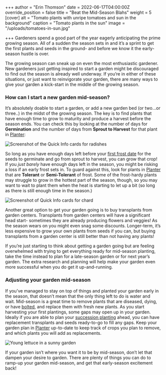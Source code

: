 +++
author = "Erin Thomson"
date = 2022-06-17T04:00:00Z
override_position = false
title = "Beat the Mid-Season Blahs"
weight = 5
[cover]
alt = "Tomato plants with unripe tomatoes and sun in the background"
caption = "Tomato plants in the sun"
image = "/uploads/tomatoes-in-sun.jpg"

+++
Gardeners spend a good part of the year eagerly anticipating the prime growing season. All of a sudden the season sets in and it’s a sprint to get the first plants and seeds in the ground- and before we know it the early-season hustle is over.

The growing season can sneak up on even the most enthusiastic gardener. New gardeners just getting inspired to start a garden might be discouraged to find out the season is already well underway. If you’re in either of these situations, or just want to reinvigorate your garden, there are many ways to give your garden a kick-start in the middle of the growing season.

### How can I start a new garden mid-season?

It’s absolutely doable to start a garden, or add a new garden bed (or two…or three..) in the midst of the growing season. The key is to find plants that have enough time to grow to maturity and produce a harvest before the season ends. You can check this by looking at the number of days for **Germination** and the number of days from **Sprout to Harvest** for that plant in [Planter](https://planter.garden/):

![Screenshot of the Quick Info cards for radishes](/uploads/radishes-screenshot.jpg)

So long as you have enough days left before your [first frost date](https://blog.planter.garden/posts/know-where-you-grow-hardiness-zones-and-frost-dates/) for the seeds to germinate and go from sprout to harvest, you can grow that crop! If you _just barely_ have enough days left in the season, you might be risking a loss if an early frost sets in. To guard against this, look for plants in [Planter](https://planter.garden/) that are **Tolerant** or **Semi-Tolerant** of frost. Some of the frost-hardy plants may struggle to grow in the hottest part of the season, though, so you may want to wait to plant them when the heat is starting to let up a bit (so long as there is still enough time in the season.)

![Screenshot of Quick Info cards for chard](/uploads/chard-screenshot.jpg)

Another great option to get your garden going is to buy transplants from garden centers. Transplants from garden centers will have a significant head start- sometimes they are already producing flowers and veggies! As the season wears on you might even snag some discounts. Longer-term, it’s less expensive to grow your own plants from seeds if you can, but buying transplants from a garden center is still better than not having any plants!

If you’re just starting to think about getting a garden going but are feeling overwhelmed with trying to get everything ready for mid-season planting, take the time instead to plan for a late-season garden or for next year’s garden. The extra research and planning will help make your garden even more successful when you do get it up-and-running.

### Adjusting your garden mid-season

If you’ve managed to stay on top of things and planted your garden early in the season, that doesn’t mean that the only thing left to do is water and wait. Mid-season is a great time to remove plants that are diseased, dying, or have [bolted](https://blog.planter.garden/posts/plant-bolting-a-seedy-situation/), and replace them with fresh new plants. As you start harvesting your first plantings, some gaps may open up in your garden. Ideally if you are able to plan your [succession planting](https://blog.planter.garden/posts/succession-planting-for-nonstop-harvests/) ahead, you can have replacement transplants and seeds ready-to-go to fill any gaps. Keep your garden plan in [Planter](https://planter.garden/) up-to-date to keep track of crops you plan to remove, and which plants you will add as replacements.

![Young lettuce in a sunny garden](/uploads/young-lettuce.jpg)

If your garden isn’t where you want it to be by mid-season, don’t let that dampen your desire to garden. There are plenty of things you can do to ramp-up your garden mid-season, and get that early-season excitement back!